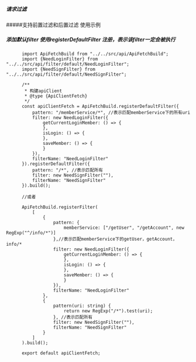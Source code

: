 
##### 请求过滤
   
#####支持前置过滤和后置过滤  使用示例

##### 添加默认filter  使用registerDefaultFilter 注册，表示该filter一定会被执行

          
          import ApiFetchBuild from "../../src/api/ApiFetchBuild";
          import {NeedLoginFilter} from "../../src/api/filter/default/NeedLoginFilter";
          import {NeedSignFilter} from "../../src/api/filter/default/NeedSignFilter";
          
          /**
           * 构建apiClient
           * @type {ApiClientFetch}
           */
          const apiClientFetch = ApiFetchBuild.registerDefaultFilter({
              pattern: "/memberService/*", //表示匹配memberService下的所有uri
              filter: new NeedLoginFilter({
                  getCurrentLoginMember: () => {
                  },
                  isLogin: () => {
                  },
                  saveMember: () => {
                  }
              }),
              filterName: "NeedLoginFilter"
          }).registerDefaultFilter({
              pattern: "/*", //表示匹配所有
              filter: new NeedSignFilter(""),
              filterName: "NeedSignFilter"
          }).build();
          
          //或者
          
          ApiFetchBuild.registerFilter(
              [
                  {
                      pattern: {
                          memberService: ["/getUser", "/getAccount", new RegExp("^/info/*")]
                      },//表示匹配memberService下的getUser，getAccount，info/*
                      filter: new NeedLoginFilter({
                          getCurrentLoginMember: () => {
                          },
                          isLogin: () => {
                          },
                          saveMember: () => {
                          }
                      }),
                      filterName: "NeedLoginFilter"
                  },
                  {
                      pattern(uri: string) {
                          return new RegExp("/*").test(uri);
                      }, //表示匹配所有
                      filter: new NeedSignFilter(""),
                      filterName: "NeedSignFilter"
                  }
              ]
          ).build();
          
          export default apiClientFetch;
          
          
          